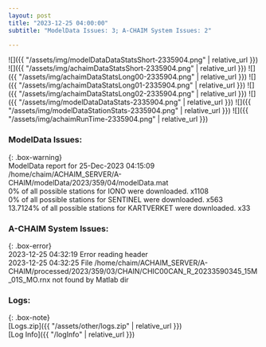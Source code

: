 ```yaml
---
layout: post
title: "2023-12-25 04:00:00"
subtitle: "ModelData Issues: 3; A-CHAIM System Issues: 2"

---
```


![]({{ "/assets/img/modelDataDataStatsShort-2335904.png" | relative_url }})
![]({{ "/assets/img/achaimDataStatsShort-2335904.png" | relative_url }})
![]({{ "/assets/img/achaimDataStatsLong00-2335904.png" | relative_url }})
![]({{ "/assets/img/achaimDataStatsLong01-2335904.png" | relative_url }})
![]({{ "/assets/img/achaimDataStatsLong02-2335904.png" | relative_url }})
![]({{ "/assets/img/modelDataDataStats-2335904.png" | relative_url }})
![]({{ "/assets/img/modelDataStationStats-2335904.png" | relative_url }})
![]({{ "/assets/img/achaimRunTime-2335904.png" | relative_url }})


### ModelData Issues:  
  
{: .box-warning}  
 ModelData report for 25-Dec-2023 04:15:09   
 /home/chaim/ACHAIM_SERVER/A-CHAIM/modelData/2023/359/04/modelData.mat   
 0% of all possible stations for IONO were downloaded. x1108   
 0% of all possible stations for SENTINEL were downloaded. x563   
 13.7124% of all possible stations for KARTVERKET were downloaded. x33   
  
### A-CHAIM System Issues:  
  
{: .box-error}  
2023-12-25 04:32:19 Error reading header  
2023-12-25 04:32:25 File /home/chaim/ACHAIM_SERVER/A-CHAIM/processed/2023/359/03/CHAIN/CHIC00CAN_R_20233590345_15M_01S_MO.rnx not found by Matlab dir  

### Logs:  
  
{: .box-note}  
[Logs.zip]({{ "/assets/other/logs.zip" | relative_url }})  
[Log Info]({{ "/logInfo" | relative_url }})  
